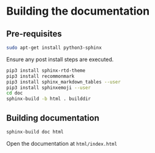 # Building the documentation

## Pre-requisites

```bash
sudo apt-get install python3-sphinx
```

Ensure any post install steps are executed.

```bash
pip3 install sphinx-rtd-theme
pip3 install recommonmark
pip3 install sphinx_markdown_tables --user
pip3 install sphinxemoji --user
cd doc
sphinx-build -b html . builddir
```

## Building documentation

```bash
sphinx-build doc html
```

Open the documentation at `html/index.html`
